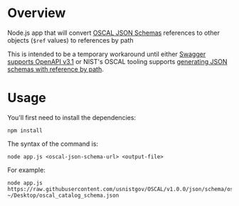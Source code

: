 # Overview

Node.js app that will convert [OSCAL JSON Schemas](https://github.com/usnistgov/OSCAL/tree/main/json/schema) references to other objects (`$ref` values) to references by path

This is intended to be a temporary workaround until either [Swagger supports OpenAPI v3.1](https://github.com/swagger-api/swagger-ui/issues/5891) or NIST's OSCAL tooling supports [generating JSON schemas with reference by path](https://github.com/usnistgov/metaschema/issues/160).

# Usage
You'll first need to install the dependencies:
```
npm install
```

The syntax of the command is:
```
node app.js <oscal-json-schema-url> <output-file>
```

For example:
```
node app.js https://raw.githubusercontent.com/usnistgov/OSCAL/v1.0.0/json/schema/oscal_catalog_schema.json ~/Desktop/oscal_catalog_schema.json
```